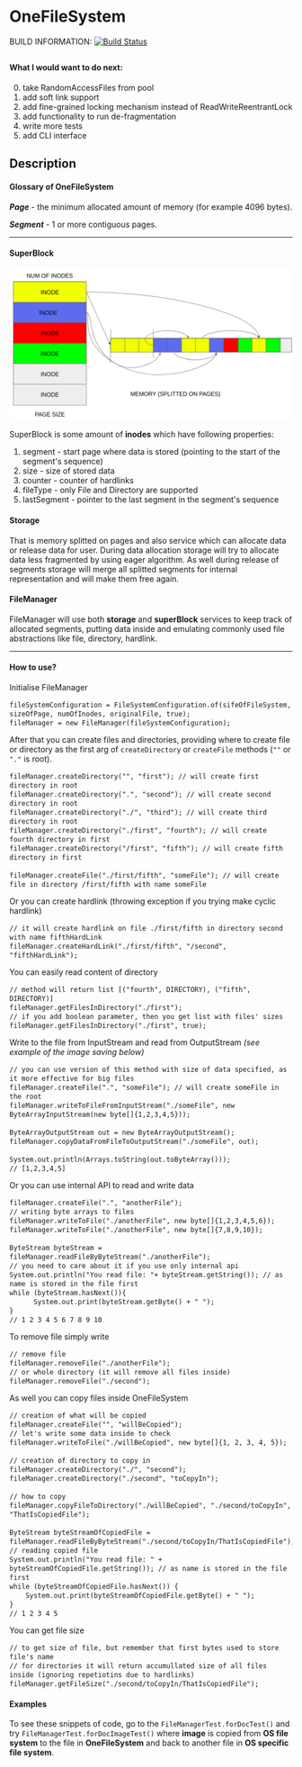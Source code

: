 # OneFileSystem

BUILD INFORMATION:
[![Build Status](https://travis-ci.com/ALEXSSS/OneFileSystem.svg?branch=master)](https://travis-ci.com/ALEXSSS/OneFileSystem)
##

#### What I would want to do next:
0) take RandomAccessFiles from pool
1) add soft link support
2) add fine-grained locking mechanism instead of ReadWriteReentrantLock
3) add functionality to run de-fragmentation
4) write more tests 
5) add CLI interface

## Description

#### Glossary of OneFileSystem

_**Page**_ - the minimum allocated amount of memory (for example 4096 bytes).

_**Segment**_ - 1 or more contiguous pages.

--------------------------------

#### SuperBlock
![GitHub Logo](./doc/superblock.png)

SuperBlock is some amount of **inodes** which have following properties:

1) segment - start page where data is stored (pointing to the start of the segment's sequence)
2) size - size of stored data
3) counter - counter of hardlinks
4) fileType - only File and Directory are supported
5) lastSegment - pointer to the last segment in the segment's sequence

#### Storage

That is memory splitted on pages and also service which can allocate data or release data for user. During data allocation storage will 
try to allocate data less fragmented by using eager algorithm. As well during release of segments storage will merge all 
splitted segments for internal representation and will make them free again.
 
#### FileManager

FileManager will use both **storage** and **superBlock** services to keep track of allocated segments, putting data inside and emulating
commonly used file abstractions like file, directory, hardlink.

----------------------
#### How to use?

Initialise FileManager 

```
fileSystemConfiguration = FileSystemConfiguration.of(sifeOfFileSystem, sizeOfPage, numOfInodes, originalFile, true);
fileManager = new FileManager(fileSystemConfiguration);
```

After that you can create files and directories, providing where to create file or directory
as the first arg of `createDirectory` or `createFile` methods (`""` or `"."` is root).

```
fileManager.createDirectory("", "first"); // will create first directory in root
fileManager.createDirectory(".", "second"); // will create second directory in root
fileManager.createDirectory("./", "third"); // will create third directory in root
fileManager.createDirectory("./first", "fourth"); // will create fourth directory in first
fileManager.createDirectory("/first", "fifth"); // will create fifth directory in first

fileManager.createFile("./first/fifth", "someFile"); // will create file in directory /first/fifth with name someFile
```

Or you can create hardlink (throwing exception if you trying make cyclic hardlink)

```
// it will create hardlink on file ./first/fifth in directory second with name fifthHardLink
fileManager.createHardLink("./first/fifth", "/second", "fifthHardLink");
```

You can easily read content of directory 

```
// method will return list [("fourth", DIRECTORY), ("fifth", DIRECTORY)]
fileManager.getFilesInDirectory("./first");
// if you add boolean parameter, then you get list with files' sizes
fileManager.getFilesInDirectory("./first", true);
```

Write to the file from InputStream and read from OutputStream _(see example of the image saving below)_

```
// you can use version of this method with size of data specified, as it more effective for big files
fileManager.createFile(".", "someFile"); // will create someFile in the root
fileManager.writeToFileFromInputStream("./someFile", new ByteArrayInputStream(new byte[]{1,2,3,4,5}));

ByteArrayOutputStream out = new ByteArrayOutputStream();
fileManager.copyDataFromFileToOutputStream("./someFile", out);

System.out.println(Arrays.toString(out.toByteArray()));
// [1,2,3,4,5]
```

Or you can use internal API to read and write data

```
fileManager.createFile(".", "anotherFile");
// writing byte arrays to files
fileManager.writeToFile("./anotherFile", new byte[]{1,2,3,4,5,6});
fileManager.writeToFile("./anotherFile", new byte[]{7,8,9,10});

ByteStream byteStream = fileManager.readFileByByteStream("./anotherFile");
// you need to care about it if you use only internal api
System.out.println("You read file: "+ byteStream.getString()); // as name is stored in the file first
while (byteStream.hasNext()){
      System.out.print(byteStream.getByte() + " ");
}
// 1 2 3 4 5 6 7 8 9 10 
```

To remove file simply write

```
// remove file
fileManager.removeFile("./anotherFile");
// or whole directory (it will remove all files inside)
fileManager.removeFile("./second");
```

As well you can copy files inside OneFileSystem

```
// creation of what will be copied
fileManager.createFile("", "willBeCopied");
// let's write some data inside to check
fileManager.writeToFile("./willBeCopied", new byte[]{1, 2, 3, 4, 5});

// creation of directory to copy in
fileManager.createDirectory("./", "second");
fileManager.createDirectory("./second", "toCopyIn");

// how to copy
fileManager.copyFileToDirectory("./willBeCopied", "./second/toCopyIn", "ThatIsCopiedFile");

ByteStream byteStreamOfCopiedFile = fileManager.readFileByByteStream("./second/toCopyIn/ThatIsCopiedFile");
// reading copied file
System.out.println("You read file: " + byteStreamOfCopiedFile.getString()); // as name is stored in the file first
while (byteStreamOfCopiedFile.hasNext()) {
    System.out.print(byteStreamOfCopiedFile.getByte() + " ");
}
// 1 2 3 4 5
```

You can get file size

```
// to get size of file, but remember that first bytes used to store file's name
// for directories it will return accumullated size of all files inside (ignoring repetiotins due to hardlinks)
fileManager.getFileSize("./second/toCopyIn/ThatIsCopiedFile");
```

#### Examples

To see these snippets of code, go to the `FileManagerTest.forDocTest()`
and try `FileManagerTest.forDocImageTest()` where **image** is copied from **OS file system** 
to the file in **OneFileSystem** and back to another file in **OS specific file system**.